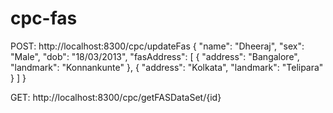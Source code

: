 # cpc-fas

POST:
http://localhost:8300/cpc/updateFas
{
    "name": "Dheeraj",
    "sex": "Male",
    "dob": "18/03/2013",
    "fasAddress": [
        {
            "address": "Bangalore",
            "landmark": "Konnankunte"
        },
        {
            "address": "Kolkata",
            "landmark": "Telipara"
        }
    ]
}

GET:
http://localhost:8300/cpc/getFASDataSet/{id}
